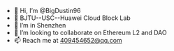 - 👋 Hi, I’m @BigDustin96
- 👀 BJTU--USC--Huawei Cloud Block Lab
- 🌱 I’m in Shenzhen
- 💞️ I’m looking to collaborate on Ethereum L2 and DAO
- 📫 Reach me at 409454652@qq.com

<!---
BigDustin96/BigDustin96 is a ✨ special ✨ repository because its `README.md` (this file) appears on your GitHub profile.
You can click the Preview link to take a look at your changes.
--->
